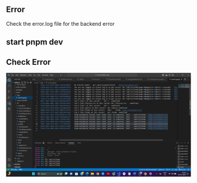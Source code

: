 ## Error 
Check the error.log file for the backend error
## start pnpm dev
## Check Error
![check error](https://github.com/codesayanpalcoder/from-builder1/blob/main/Screenshot%20(72).png)
